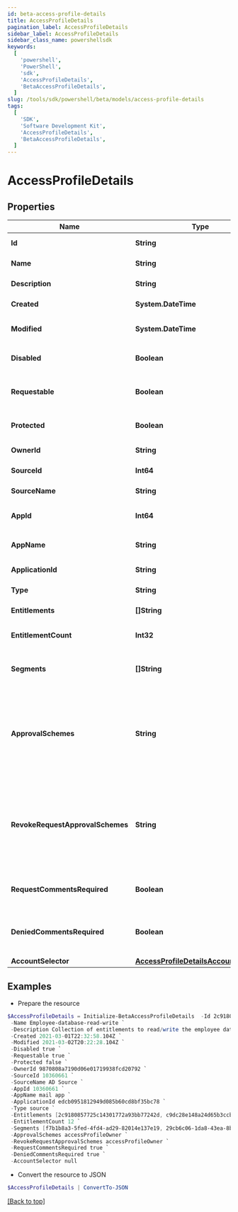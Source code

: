 ```yaml
---
id: beta-access-profile-details
title: AccessProfileDetails
pagination_label: AccessProfileDetails
sidebar_label: AccessProfileDetails
sidebar_class_name: powershellsdk
keywords:
  [
    'powershell',
    'PowerShell',
    'sdk',
    'AccessProfileDetails',
    'BetaAccessProfileDetails',
  ]
slug: /tools/sdk/powershell/beta/models/access-profile-details
tags:
  [
    'SDK',
    'Software Development Kit',
    'AccessProfileDetails',
    'BetaAccessProfileDetails',
  ]
---
```


# AccessProfileDetails

## Properties

| Name | Type | Description | Notes |
| --- | --- | --- | --- |
| **Id** | **String** | The ID of the Access Profile | [optional] |
| **Name** | **String** | Name of the Access Profile | [optional] |
| **Description** | **String** | Information about the Access Profile | [optional] |
| **Created** | **System.DateTime** | Date the Access Profile was created | [optional] |
| **Modified** | **System.DateTime** | Date the Access Profile was last modified. | [optional] |
| **Disabled** | **Boolean** | Whether the Access Profile is enabled. | [optional] [default to $true] |
| **Requestable** | **Boolean** | Whether the Access Profile is requestable via access request. | [optional] [default to $false] |
| **Protected** | **Boolean** | Whether the Access Profile is protected. | [optional] [default to $false] |
| **OwnerId** | **String** | The owner ID of the Access Profile | [optional] |
| **SourceId** | **Int64** | The source ID of the Access Profile | [optional] |
| **SourceName** | **String** | The source name of the Access Profile | [optional] |
| **AppId** | **Int64** | The source app ID of the Access Profile | [optional] |
| **AppName** | **String** | The source app name of the Access Profile | [optional] |
| **ApplicationId** | **String** | The id of the application | [optional] |
| **Type** | **String** | The type of the access profile | [optional] |
| **Entitlements** | **[]String** | List of IDs of entitlements | [optional] |
| **EntitlementCount** | **Int32** | The number of entitlements in the access profile | [optional] |
| **Segments** | **[]String** | List of IDs of segments, if any, to which this Access Profile is assigned. | [optional] |
| **ApprovalSchemes** | **String** | Comma-separated list of approval schemes. Each approval scheme is one of - manager - appOwner - sourceOwner - accessProfileOwner - workgroup:&lt;workgroupId&gt; | [optional] |
| **RevokeRequestApprovalSchemes** | **String** | Comma-separated list of revoke request approval schemes. Each approval scheme is one of - manager - sourceOwner - accessProfileOwner - workgroup:&lt;workgroupId&gt; | [optional] |
| **RequestCommentsRequired** | **Boolean** | Whether the access profile require request comment for access request. | [optional] [default to $false] |
| **DeniedCommentsRequired** | **Boolean** | Whether denied comment is required when access request is denied. | [optional] [default to $false] |
| **AccountSelector** | [**AccessProfileDetailsAccountSelector**](access-profile-details-account-selector) |  | [optional] |

## Examples

- Prepare the resource

```powershell
$AccessProfileDetails = Initialize-BetaAccessProfileDetails  -Id 2c91808a7190d06e01719938fcd20792 `
 -Name Employee-database-read-write `
 -Description Collection of entitlements to read/write the employee database `
 -Created 2021-03-01T22:32:58.104Z `
 -Modified 2021-03-02T20:22:28.104Z `
 -Disabled true `
 -Requestable true `
 -Protected false `
 -OwnerId 9870808a7190d06e01719938fcd20792 `
 -SourceId 10360661 `
 -SourceName AD Source `
 -AppId 10360661 `
 -AppName mail app `
 -ApplicationId edcb0951812949d085b60cd8bf35bc78 `
 -Type source `
 -Entitlements [2c9180857725c14301772a93bb77242d, c9dc28e148a24d65b3ccb5fb8ca5ddd9] `
 -EntitlementCount 12 `
 -Segments [f7b1b8a3-5fed-4fd4-ad29-82014e137e19, 29cb6c06-1da8-43ea-8be4-b3125f248f2a] `
 -ApprovalSchemes accessProfileOwner `
 -RevokeRequestApprovalSchemes accessProfileOwner `
 -RequestCommentsRequired true `
 -DeniedCommentsRequired true `
 -AccountSelector null
```

- Convert the resource to JSON

```powershell
$AccessProfileDetails | ConvertTo-JSON
```

[[Back to top]](#)
